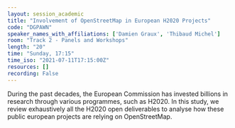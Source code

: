 ```yaml
---
layout: session_academic
title: "Involvement of OpenStreetMap in European H2020 Projects"
code: "DGPAWN"
speaker_names_with_affiliations: ['Damien Graux', 'Thibaud Michel']
room: "Track 2 - Panels and Workshops"
length: "20"
time: "Sunday, 17:15"
time_iso: "2021-07-11T17:15:00Z"
resources: []
recording: False
---
```

During the past decades, the European Commission has invested billions in research through various programmes, such as H2020. In this study, we review exhaustively all the H2020 open deliverables to analyse how these public european projects are relying on OpenStreetMap.
